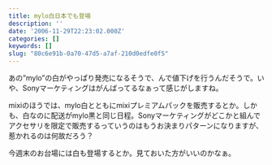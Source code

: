 ```yaml
---
title: mylo白日本でも登場
description: ''
date: '2006-11-29T22:23:02.000Z'
categories: []
keywords: []
slug: "80c6e91b-0a70-47d5-a7af-210d0edfe0f5"
---
```

あの”mylo”の白がやっぱり発売になるそうで、んで値下げを行うんだそうで。いや、Sonyマーケティングはがんばってるなぁって感じがしますね。

mixiのほうでは、mylo白とともにmixiプレミアムパックを販売するとか。しかも、白なのに配送がmylo黒と同じ日程。Sonyマーケティングがどこかと組んでアクセサリを限定で販売するっていうのはもうお決まりパターンになりますが、惹かれるのは何故だろう？

今週末のお台場には白も登場するとか。見ておいた方がいいのかなぁ。